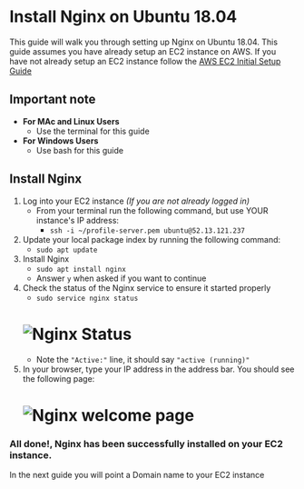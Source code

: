 # Install Nginx on Ubuntu 18.04

This guide will walk you through setting up Nginx on Ubuntu 18.04. This guide assumes you have already setup an EC2 instance on AWS. If you have not already setup an EC2 instance follow the [AWS EC2 Initial Setup Guide](AWS_EC2_INITIAL_SETUP.md)

## Important note
  - **For MAc and Linux Users**
      - Use the terminal for this guide
  - **For Windows Users**
      - Use bash for this guide

## Install Nginx

1. Log into your EC2 instance *(If you are not already logged in)*
    - From your terminal run the following command, but use YOUR instance's IP address:
        - `ssh -i ~/profile-server.pem ubuntu@52.13.121.237`
1. Update your local package index by running the following command:
    - `sudo apt update`
1. Install Nginx
    - `sudo apt install nginx`
    - Answer `y` when asked if you want to continue
1. Check the status of the Nginx service to ensure it started properly
    - `sudo service nginx status`
    # ![Nginx Status](images/install_nginx/nginx-status.png)
    - Note the `"Active:"` line, it should say `"active (running)"`
1. In your browser, type your IP address in the address bar. You should see the following page:
    # ![Nginx welcome page](images/install_nginx/nginx-welcome-page.png)

### All done!, Nginx has been successfully installed on your EC2 instance.

In the next guide you will point a Domain name to your EC2 instance
